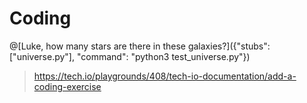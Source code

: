 # Coding 
@[Luke, how many stars are there in these galaxies?]({"stubs": ["universe.py"], "command": "python3 test_universe.py"})

> https://tech.io/playgrounds/408/tech-io-documentation/add-a-coding-exercise